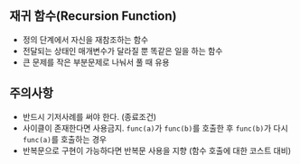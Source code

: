 ## 재귀 함수(Recursion Function)

- 정의 단계에서 자신을 재참조하는 함수
- 전달되는 상태인 매개변수가 달라질 뿐 똑같은 일을 하는 함수
- 큰 문제를 작은 부분문제로 나눠서 풀 때 유용

## 주의사항

- 반드시 기저사례를 써야 한다. (종료조건)
- 사이클이 존재한다면 사용금지.
  `func(a)`가 `func(b)`를 호출한 후 `func(b)`가 다시 `func(a)`를 호출하는 경우
- 반복문으로 구현이 가능하다면 반복문 사용을 지향 (함수 호출에 대한 코스트 대비)
